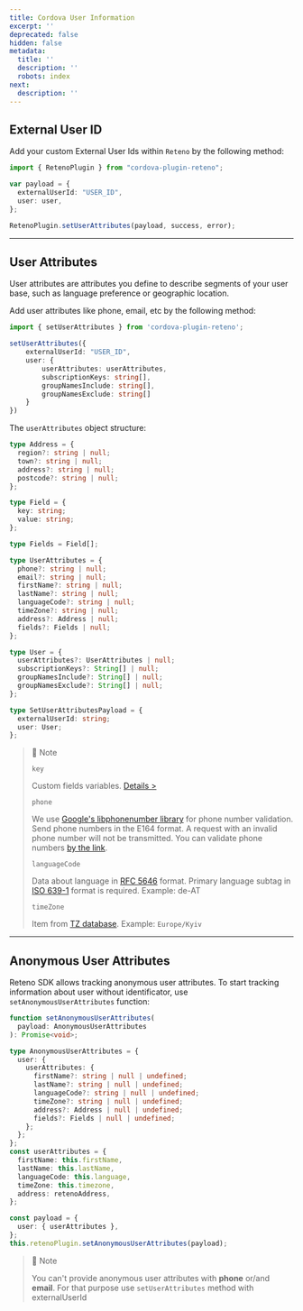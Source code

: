 ```yaml
---
title: Cordova User Information
excerpt: ''
deprecated: false
hidden: false
metadata:
  title: ''
  description: ''
  robots: index
next:
  description: ''
---
```

## External User ID

Add your custom External User Ids within `Reteno` by the following method:

```typescript
import { RetenoPlugin } from "сordova-plugin-reteno";

var payload = {
  externalUserId: "USER_ID",
  user: user,
};

RetenoPlugin.setUserAttributes(payload, success, error);
```

***

## User Attributes

User attributes are attributes you define to describe segments of your user base, such as language preference or geographic location.

Add user attributes like phone, email, etc by the following method:

```typescript
import { setUserAttributes } from 'сordova-plugin-reteno';

setUserAttributes({
    externalUserId: "USER_ID",
    user: {
        userAttributes: userAttributes,
        subscriptionKeys: string[],
        groupNamesInclude: string[],
        groupNamesExclude: string[]
    }
})
```

The `userAttributes` object structure:

```typescript
type Address = {
  region?: string | null;
  town?: string | null;
  address?: string | null;
  postcode?: string | null;
};

type Field = {
  key: string;
  value: string;
};

type Fields = Field[];

type UserAttributes = {
  phone?: string | null;
  email?: string | null;
  firstName?: string | null;
  lastName?: string | null;
  languageCode?: string | null;
  timeZone?: string | null;
  address?: Address | null;
  fields?: Fields | null;
};

type User = {
  userAttributes?: UserAttributes | null;
  subscriptionKeys?: String[] | null;
  groupNamesInclude?: String[] | null;
  groupNamesExclude?: String[] | null;
};

type SetUserAttributesPayload = {
  externalUserId: string;
  user: User;
};
```

> 📘 Note
>
> `key`
>
> Custom fields variables. [Details >](https://yespo.io/support/how-add-additional-contact-fields#Updating-Custom-Fields-with-Data-from-Custom-Events-via-SDK)
>
> `phone`
>
> We use [Google's libphonenumber library](https://github.com/google/libphonenumber "\{rel='nofollow'}")  for phone number validation. Send phone numbers in the E164 format. A request with an invalid phone number will not be transmitted. You can validate phone numbers [by the link](https://libphonenumber.appspot.com/).
>
> `languageCode`
>
> Data about language in [RFC 5646](https://www.rfc-editor.org/rfc/rfc5646.html "\{rel='nofollow'}") format. Primary language subtag in [ISO 639-1](https://en.wikipedia.org/wiki/List_of_ISO_639-1_codes "\{rel='nofollow'}") format is required. Example: de-AT
>
> `timeZone`
>
> Item from [TZ database](https://en.wikipedia.org/wiki/List_of_tz_database_time_zones "\{rel='nofollow'}"). Example: `Europe/Kyiv`

***

## Anonymous User Attributes

Reteno SDK allows tracking anonymous user attributes. To start tracking information about user without identificator, use `setAnonymousUserAttributes` function:

```typescript
function setAnonymousUserAttributes(
  payload: AnonymousUserAttributes
): Promise<void>;

type AnonymousUserAttributes = {
  user: {
    userAttributes: {
      firstName?: string | null | undefined;
      lastName?: string | null | undefined;
      languageCode?: string | null | undefined;
      timeZone?: string | null | undefined;
      address?: Address | null | undefined;
      fields?: Fields | null | undefined;
    };
  };
};
const userAttributes = {
  firstName: this.firstName,
  lastName: this.lastName,
  languageCode: this.language,
  timeZone: this.timezone,
  address: retenoAddress,
};

const payload = {
  user: { userAttributes },
};
this.retenoPlugin.setAnonymousUserAttributes(payload);
```

> 📘 Note
>
> You can't provide anonymous user attributes with **phone** or/and **email**. For that purpose use `setUserAttributes` method with externalUserId

